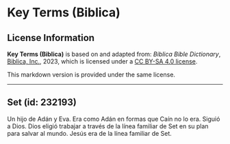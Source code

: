 # Key Terms (Biblica)

## License Information

**Key Terms (Biblica)** is based on and adapted from: _Biblica Bible Dictionary_, [Biblica, Inc.](https://www.biblica.com/), 2023, which is licensed under a [CC BY-SA 4.0 license](https://creativecommons.org/licenses/by-sa/4.0/legalcode.en).

This markdown version is provided under the same license.



--------------------------------

## Set (id: 232193)

Un hijo de Adán y Eva. Era como Adán en formas que Caín no lo era. Siguió a Dios. Dios eligió trabajar a través de la línea familiar de Set en su plan para salvar al mundo. Jesús era de la línea familiar de Set.


